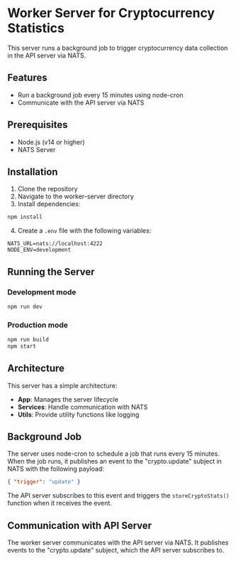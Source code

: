 # Worker Server for Cryptocurrency Statistics

This server runs a background job to trigger cryptocurrency data collection in the API server via NATS.

## Features

- Run a background job every 15 minutes using node-cron
- Communicate with the API server via NATS

## Prerequisites

- Node.js (v14 or higher)
- NATS Server

## Installation

1. Clone the repository
2. Navigate to the worker-server directory
3. Install dependencies:

```bash
npm install
```

4. Create a `.env` file with the following variables:

```
NATS_URL=nats://localhost:4222
NODE_ENV=development
```

## Running the Server

### Development mode

```bash
npm run dev
```

### Production mode

```bash
npm run build
npm start
```

## Architecture

This server has a simple architecture:

- **App**: Manages the server lifecycle
- **Services**: Handle communication with NATS
- **Utils**: Provide utility functions like logging

## Background Job

The server uses node-cron to schedule a job that runs every 15 minutes. When the job runs, it publishes an event to the "crypto.update" subject in NATS with the following payload:

```json
{ "trigger": "update" }
```

The API server subscribes to this event and triggers the `storeCryptoStats()` function when it receives the event.

## Communication with API Server

The worker server communicates with the API server via NATS. It publishes events to the "crypto.update" subject, which the API server subscribes to.
